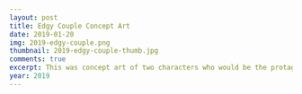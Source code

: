 ```yaml
---
layout: post
title: Edgy Couple Concept Art
date: 2019-01-20
img: 2019-edgy-couple.png
thumbnail: 2019-edgy-couple-thumb.jpg
comments: true
excerpt: This was concept art of two characters who would be the protagonists of a video game that my boyfriend and I were working on. I drew over photos of us and put them together.
year: 2019
---
```


